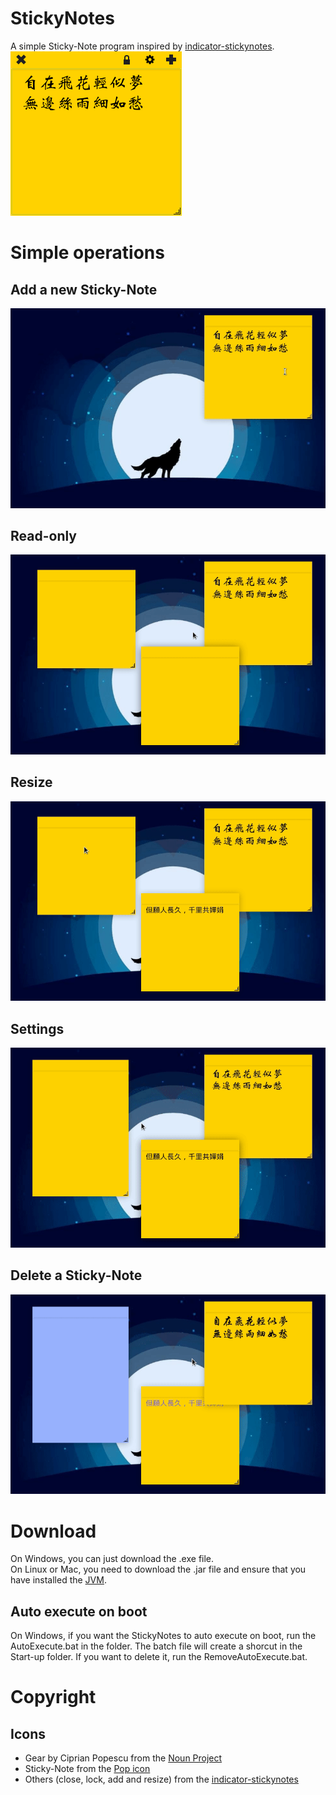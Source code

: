 # StickyNotes
A simple Sticky-Note program inspired by [indicator-stickynotes](https://launchpad.net/indicator-stickynotes).      
![Appearance](/demo/appearance.png)

# Simple operations
## Add a new Sticky-Note
![Add](/demo/add.gif)

## Read-only
![Read-only](/demo/read-only.gif)

## Resize
![Resize](/demo/resize.gif)

## Settings
![Set](/demo/settings.gif)

## Delete a Sticky-Note
![Delete](/demo/delete.gif)

# Download
On Windows, you can just download the .exe file.   
On Linux or Mac, you need to download the .jar file and ensure that you have installed the [JVM](https://java.com).

## Auto execute on boot
On Windows, if you want the StickyNotes to auto execute on boot, run the AutoExecute.bat in the folder. The batch file will create a shorcut in the Start-up folder. If you want to delete it, run the RemoveAutoExecute.bat.

# Copyright
## Icons
* Gear by Ciprian Popescu from the [Noun Project](https://thenounproject.com/)
* Sticky-Note from the [Pop icon](https://github.com/pop-os/icon-theme)
* Others (close, lock, add and resize) from the [indicator-stickynotes](https://launchpad.net/indicator-stickynotes)

